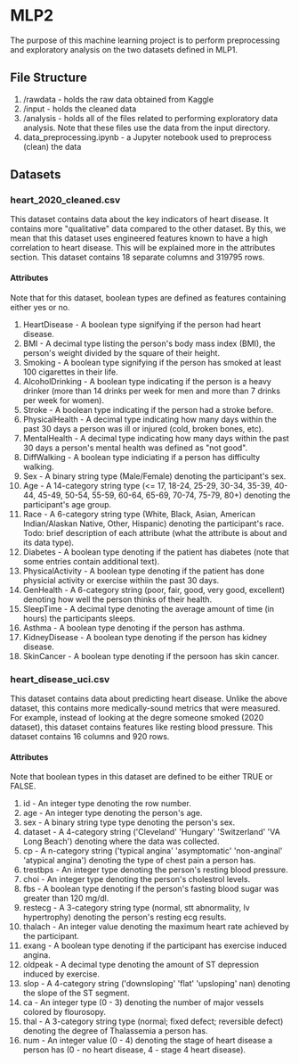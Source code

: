 # MLP2 
The purpose of this machine learning project is to perform preprocessing and exploratory analysis on the two datasets defined in MLP1.

## File Structure
1. /rawdata - holds the raw data obtained from Kaggle
2. /input - holds the cleaned data 
3. /analysis - holds all of the files related to performing exploratory data analysis. Note that these files use the data from the input directory.
4. data_preprocessing.ipynb - a Jupyter notebook used to preprocess (clean) the data

## Datasets
### heart_2020_cleaned.csv
This dataset contains data about the key indicators of heart disease. It contains more "qualitative" data compared to the other dataset. By this, we mean that this dataset uses engineered features known to have a high correlation to heart disease. This will be explained more in the attributes section. This dataset contains 18 separate columns and 319795 rows.
#### Attributes
Note that for this dataset, boolean types are defined as features containing either yes or no. 
1. HeartDisease - A boolean type signifying if the person had heart disease.
2. BMI - A decimal type listing the person's body mass index (BMI), the person's weight divided by the square of their height.
3. Smoking - A boolean type signifying if the person has smoked at least 100 cigarettes in their life.
4. AlcoholDrinking - A boolean type indicating if the person is a heavy drinker (more than 14 drinks per week for men and more than 7 drinks per week for women).
5. Stroke - A boolean type indicating if the person had a stroke before.
6. PhysicalHealth - A decimal type indicating how many days within the past 30 days a person was ill or injured (cold, broken bones, etc).
7. MentalHealth - A decimal type indicating how many days within the past 30 days a person's mental health was defined as "not good".
8. DiffWalking - A boolean type indiciating if a person has difficulty walking.
9. Sex - A binary string type (Male/Female) denoting the participant's sex.
10. Age - A 14-category string type (<= 17, 18-24, 25-29, 30-34, 35-39, 40-44, 45-49, 50-54, 55-59, 60-64, 65-69, 70-74, 75-79, 80+) denoting the participant's age group.
11. Race - A 6-category string type (White, Black, Asian, American Indian/Alaskan Native, Other, Hispanic) denoting the participant's race.
Todo: brief description of each attribute (what the attribute is about and its data type).
12. Diabetes - A boolean type denoting if the patient has diabetes (note that some entries contain additional text).
13. PhysicalActivity - A boolean type denoting if the patient has done physicial activity or exercise withiin the past 30 days.
14. GenHealth - A 6-category string (poor, fair, good, very good, excellent) denoting how well the person thinks of their health.
15. SleepTime - A decimal type denoting the average amount of time (in hours) the participants sleeps.
16. Asthma - A boolean type denoting if the person has asthma.
17. KidneyDisease - A boolean type denoting if the person has kidney disease.
18. SkinCancer - A boolean type denoting if the persoon has skin cancer.
### heart_disease_uci.csv
This dataset contains data about predicting heart disease. Unlike the above dataset, this contains more medically-sound metrics that were measured. For example, instead of looking at the degre someone smoked (2020 dataset), this dataset contains features like resting blood pressure. This dataset contains 16 columns and 920 rows.
#### Attributes
Note that boolean types in this dataset are defined to be either TRUE or FALSE.
1. id - An integer type denoting the row number.
2. age - An integer type denoting the person's age.
3. sex - A binary string type type denoting the person's sex.
4. dataset - A 4-category string ('Cleveland' 'Hungary' 'Switzerland' 'VA Long Beach') denoting where the data was collected.
5. cp - A n-category string ('typical angina' 'asymptomatic' 'non-anginal' 'atypical angina') denoting the type of chest pain a person has.
6. trestbps - An integer type denoting the person's resting blood pressure.
7. choi - An integer type denoting the person's cholestrol levels.
8. fbs - A boolean type denoting if the person's fasting blood sugar was greater than 120 mg/dl.
10. restecg - A 3-category string type (normal, stt abnormality, lv hypertrophy) denoting the person's resting ecg results.
11. thalach - An integer value denoting the maximum heart rate achieved by the participant.
12. exang - A boolean type denoting if the participant has exercise induced angina.
13. oldpeak - A decimal type denoting the amount of ST depression induced by exercise.
14. slop - A 4-category string ('downsloping' 'flat' 'upsloping' nan) denoting the slope of the ST segment.
15. ca - An integer type (0 - 3) denoting the number of major vessels colored by flourosopy. 
16. thal - A 3-category string type (normal; fixed defect; reversible defect) denoting the degree of Thalassemia a person has.
17. num - An integer value (0 - 4) denoting the stage of heart disease a person has (0 - no heart disease, 4 - stage 4 heart disease).